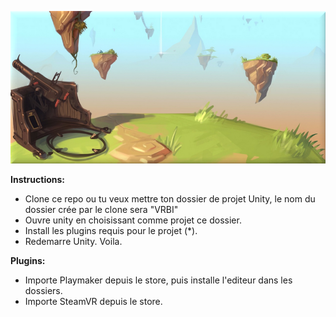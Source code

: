 ![alt tag](biheader.png)

**Instructions:**
- Clone ce repo ou tu veux mettre ton dossier de projet Unity, le nom du dossier crée par le clone sera "VRBI"
- Ouvre unity en choisissant comme projet ce dossier.
- Install les plugins requis pour le projet (*).
- Redemarre Unity. Voila.

**Plugins:**
- Importe Playmaker depuis le store, puis installe l'editeur dans les dossiers.
- Importe SteamVR depuis le store.
